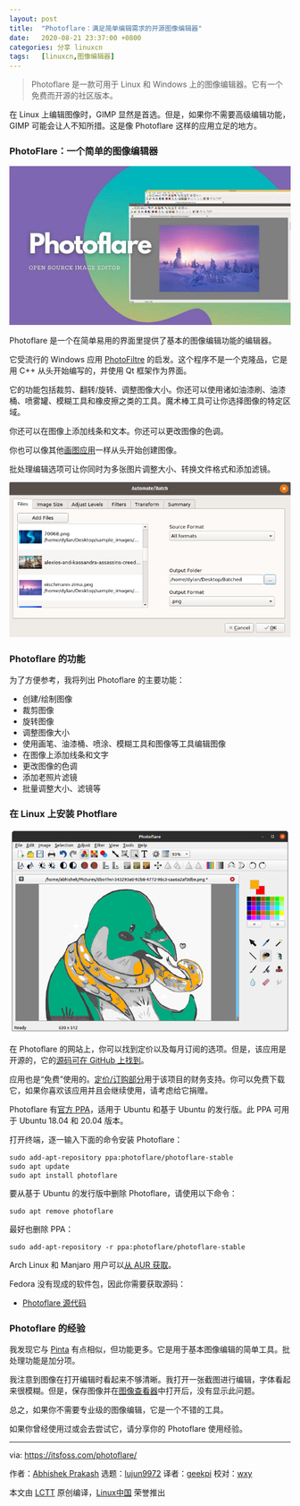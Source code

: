 ```yaml
---
layout: post
title:	"Photoflare：满足简单编辑需求的开源图像编辑器"
date:	2020-08-21 23:37:00 +0800 
categories:	分享 linuxcn 
tags:	[linuxcn,图像编辑器]
---
```




> 
> Photoflare 是一款可用于 Linux 和 Windows 上的图像编辑器。它有一个免费而开源的社区版本。
> 
> 
> 


在 Linux 上编辑图像时，GIMP 显然是首选。但是，如果你不需要高级编辑功能，GIMP 可能会让人不知所措。这是像 Photoflare 这样的应用立足的地方。


### PhotoFlare：一个简单的图像编辑器


![](/Asserts/Images/album/202008/21/233828npoopm43suckztpt.jpg)


Photoflare 是一个在简单易用的界面里提供了基本的图像编辑功能的编辑器。


它受流行的 Windows 应用 [PhotoFiltre](http://photofiltre.free.fr/frames_en.htm) 的启发。这个程序不是一个克隆品，它是用 C++ 从头开始编写的，并使用 Qt 框架作为界面。


它的功能包括裁剪、翻转/旋转、调整图像大小。你还可以使用诸如油漆刷、油漆桶、喷雾罐、模糊工具和橡皮擦之类的工具。魔术棒工具可让你选择图像的特定区域。


你还可以在图像上添加线条和文本。你还可以更改图像的色调。


你也可以像其他[画图应用](https://itsfoss.com/open-source-paint-apps/)一样从头开始创建图像。


批处理编辑选项可让你同时为多张图片调整大小、转换文件格式和添加滤镜。


![Batch Editing Feature in Photoflare | Photo Credit: Photoflare website](/Asserts/Images/album/202008/21/233806a8u8urp9ujj6y9zp.png)


### Photoflare 的功能


为了方便参考，我将列出 Photoflare 的主要功能：


* 创建/绘制图像
* 裁剪图像
* 旋转图像
* 调整图像大小
* 使用画笔、油漆桶、喷涂、模糊工具和图像等工具编辑图像
* 在图像上添加线条和文字
* 更改图像的色调
* 添加老照片滤镜
* 批量调整大小、滤镜等


### 在 Linux 上安装 Photflare


![](/Asserts/Images/album/202008/21/233811cjuu7pdbye2uoqaq.png)


在 Photoflare 的网站上，你可以找到定价以及每月订阅的选项。但是，该应用是开源的，它的[源码可在 GitHub 上找到](https://github.com/PhotoFlare/photoflare)。


应用也是“免费”使用的。[定价/订购部分](https://photoflare.io/pricing/)用于该项目的财务支持。你可以免费下载它，如果你喜欢该应用并且会继续使用，请考虑给它捐赠。


Photoflare 有[官方 PPA](https://launchpad.net/~photoflare/+archive/ubuntu/photoflare-stable)，适用于 Ubuntu 和基于 Ubuntu 的发行版。此 PPA 可用于 Ubuntu 18.04 和 20.04 版本。


打开终端，逐一输入下面的命令安装 Photoflare：



```
sudo add-apt-repository ppa:photoflare/photoflare-stable
sudo apt update
sudo apt install photoflare

```

要从基于 Ubuntu 的发行版中删除 Photoflare，请使用以下命令：



```
sudo apt remove photoflare

```

最好也删除 PPA：



```
sudo add-apt-repository -r ppa:photoflare/photoflare-stable

```

Arch Linux 和 Manjaro 用户可以[从 AUR 获取](https://aur.archlinux.org/packages/photoflare-git/)。


Fedora 没有现成的软件包，因此你需要获取源码：


* [Photoflare 源代码](https://github.com/PhotoFlare/photoflare)


### Photoflare 的经验


我发现它与 [Pinta](https://itsfoss.com/pinta-new-release/) 有点相似，但功能更多。它是用于基本图像编辑的简单工具。批处理功能是加分项。


我注意到图像在打开编辑时看起来不够清晰。我打开一张截图进行编辑，字体看起来很模糊。但是，保存图像并在[图像查看器](https://itsfoss.com/image-viewers-linux/)中打开后，没有显示此问题。


总之，如果你不需要专业级的图像编辑，它是一个不错的工具。


如果你曾经使用过或会去尝试它，请分享你的 Photoflare 使用经验。




---


via: <https://itsfoss.com/photoflare/>


作者：[Abhishek Prakash](https://itsfoss.com/author/abhishek/) 选题：[lujun9972](https://github.com/lujun9972) 译者：[geekpi](https://github.com/geekpi) 校对：[wxy](https://github.com/wxy)


本文由 [LCTT](https://github.com/LCTT/TranslateProject) 原创编译，[Linux中国](https://linux.cn/) 荣誉推出
